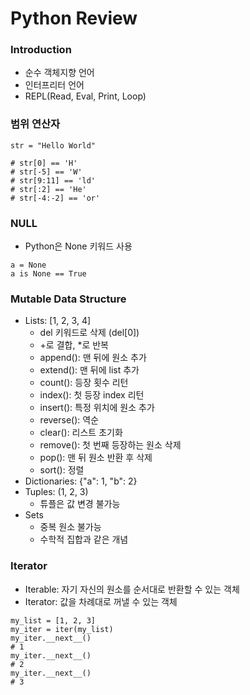 # Python Review

### Introduction

- 순수 객체지향 언어
- 인터프리터 언어
- REPL(Read, Eval, Print, Loop)

### 범위 연산자

~~~
str = "Hello World"

# str[0] == 'H'
# str[-5] == 'W'
# str[9:11] == 'ld'
# str[:2] == 'He'
# str[-4:-2] == 'or'
~~~

### NULL

- Python은 None 키워드 사용
~~~
a = None
a is None == True
~~~

### Mutable Data Structure

- Lists: [1, 2, 3, 4]
  * del 키워드로 삭제 (del[0])
  * +로 결합, *로 반복
  * append(): 맨 뒤에 원소 추가
  * extend(): 맨 뒤에 list 추가
  * count(): 등장 횟수 리턴
  * index(): 첫 등장 index 리턴
  * insert(): 특정 위치에 원소 추가
  * reverse(): 역순
  * clear(): 리스트 초기화
  * remove(): 첫 번째 등장하는 원소 삭제
  * pop(): 맨 뒤 원소 반환 후 삭제
  * sort(): 정렬
- Dictionaries: {"a": 1, "b": 2}
- Tuples: (1, 2, 3)
  * 튜플은 값 변경 불가능
- Sets
  * 중복 원소 불가능
  * 수학적 집합과 같은 개념

### Iterator

- Iterable: 자기 자신의 원소를 순서대로 반환할 수 있는 객체
- Iterator: 값을 차례대로 꺼낼 수 있는 객체
~~~
my_list = [1, 2, 3]
my_iter = iter(my_list)
my_iter.__next__()
# 1
my_iter.__next__()
# 2
my_iter.__next__()
# 3
~~~
